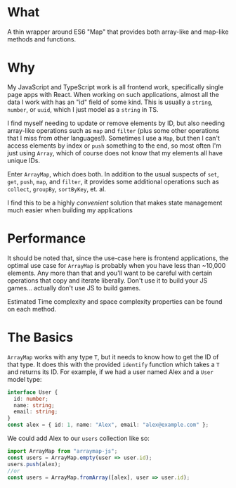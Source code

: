 # What

A thin wrapper around ES6 "Map" that provides both array-like and map-like methods and functions.

# Why

My JavaScript and TypeScript work is all frontend work, specifically single page apps with React.
When working on such applications, almost all the data I work with has an "id" field of some kind.
This is usually a `string`, `number`, or `uuid`, which I just model as a `string` in TS.

I find myself needing to update or remove elements by ID, but also needing array-like operations 
such as `map` and `filter` (plus some other operations that I miss from other languages!). Sometimes
I use a `Map`, but then I can't access elements by index or `push` something to the end, so most often
I'm just using `Array`, which of course does not know that my elements all have unique IDs.

Enter `ArrayMap`, which does both. In addition to the usual suspects of `set`, `get`, `push`, `map`, and `filter`, it
provides some additional operations such as `collect`, `groupBy`, `sortByKey`, et. al.

I find this to be a highly *convenient* solution that makes state management much easier when building my applications

# Performance

It should be noted that, since the use-case here is frontend applications, the optimal use case for `ArrayMap` is
probably when you have less than ~10,000 elements. Any more than that and you'll want to be careful with 
certain operations that copy and iterate liberally. Don't use it to build your JS games... actually don't use JS to build games.

Estimated Time complexity and space complexity properties can be found on each method.

# The Basics

`ArrayMap` works with any type `T`, but it needs to know how to get the ID of that type. It does this
with the provided `identify` function which takes a `T` and returns its ID. For example, if we had a user
named Alex and a `User` model type:
```ts
interface User {
  id: number;
  name: string;
  email: string;
}
const alex = { id: 1, name: "Alex", email: "alex@example.com" };
```
We could add Alex to our `users` collection like so:
```ts
import ArrayMap from "arraymap-js"; 
const users = ArrayMap.empty(user => user.id);
users.push(alex);
//or
const users = ArrayMap.fromArray([alex], user => user.id);
```
